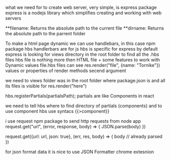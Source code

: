 what we need for to create web server, very simple, is express package
express is a nodejs library which simplifies creating and working with web servers

**filename: Returns the absolute path to the current file
**dirname: Returns the absolute path to the parrent folder

To make a html page dynamic we can use handlebars, in this case npm package hbs
handlerbars are for js hbs is specific for express
by default express is looking for views directory in the root folder to find all the .hbs files
hbs file is nothing more then HTML file + some features to work with Dynamic values
file.hbs files can see res.render("file", {name: "Tornike"}) values or properties of render methods secend argument

we need to views folder was in the root folder where package.json is
and all its files is visible for res.render("here")

hbs.registerPartials(partialsPath); partials are like Components in react

we need to tell hbs where to find directory of partials (components)
and to use component hbs use syntacs {{>component}}

i use request npm package to send http requests from node app
request.get("url", (error, response, body) => {
JSON.parse(body)
})

request.get({url: url, json: true}, (err, res, body) => {
body // already parsed
})

for json format data it is nice to use JSON Formatter chrome extesnion

